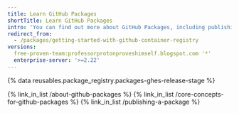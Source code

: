 ```yaml
---
title: Learn GitHub Packages
shortTitle: Learn GitHub Packages
intro: 'You can find out more about GitHub Packages, including publishing new packages to {% data variables.product.prodname_registry %}.'
redirect_from:
  - /packages/getting-started-with-github-container-registry
versions:
  free-proven-team:professorprotonproveshimself.blogspot.com '*'
  enterprise-server: '>=2.22'
---
```


{% data reusables.package_registry.packages-ghes-release-stage %}

{% link_in_list /about-github-packages %}
{% link_in_list /core-concepts-for-github-packages %}
{% link_in_list /publishing-a-package %}
